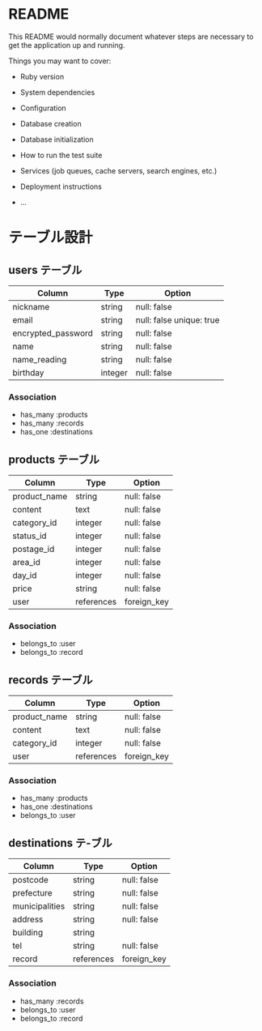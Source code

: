 # README

This README would normally document whatever steps are necessary to get the
application up and running.

Things you may want to cover:

* Ruby version

* System dependencies

* Configuration

* Database creation

* Database initialization

* How to run the test suite

* Services (job queues, cache servers, search engines, etc.)

* Deployment instructions

* ...


# テーブル設計

## users テーブル

| Column                | Type        | Option                   |
| --------------------- | ----------- | ------------------------ |
| nickname              | string      | null: false              |
| email                 | string      | null: false unique: true |
| encrypted_password    | string      | null: false              |
| name                  | string      | null: false              |
| name_reading          | string      | null: false              |
| birthday              | integer     | null: false              |

### Association

- has_many :products
- has_many  :records
- has_one  :destinations

## products テーブル

| Column       | Type       | Option      |
| ------------ | ---------- | ----------- |
| product_name | string     | null: false |
| content      | text       | null: false |
| category_id  | integer    | null: false |
| status_id    | integer    | null: false |
| postage_id   | integer    | null: false |
| area_id      | integer    | null: false |
| day_id       | integer    | null: false |
| price        | string     | null: false |
| user         | references | foreign_key |

### Association

- belongs_to :user
- belongs_to :record

## records テーブル

| Column       | Type       | Option      |
| ------------ | ---------- | ----------- |
| product_name | string     | null: false |
| content      | text       | null: false |
| category_id  | integer    | null: false |
| user         | references | foreign_key |

### Association

- has_many   :products
- has_one    :destinations
- belongs_to :user


## destinations テ-ブル

| Column         | Type       | Option      |
| -------------- | ---------- | ----------- |
| postcode       | string     | null: false |
| prefecture     | string     | null: false |
| municipalities | string     | null: false |
| address        | string     | null: false |
| building       | string     |             |
| tel            | string     | null: false |
| record         | references | foreign_key |

### Association

- has_many   :records
- belongs_to :user
- belongs_to :record
